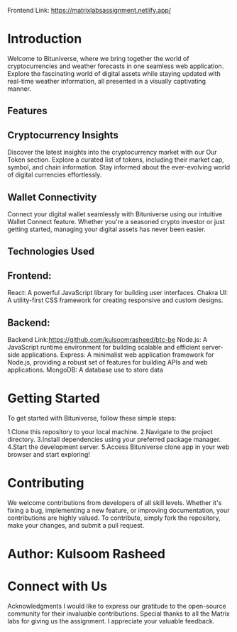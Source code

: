 
Frontend Link: https://matrixlabsassignment.netlify.app/
# Introduction
Welcome to Bituniverse, where we bring together the world of cryptocurrencies and weather forecasts in one seamless web application. Explore the fascinating world of digital assets while staying updated with real-time weather information, all presented in a visually captivating manner.
## Features
## Cryptocurrency Insights
Discover the latest insights into the cryptocurrency market with our Our Token section. Explore a curated list of tokens, including their market cap, symbol, and chain information. Stay informed about the ever-evolving world of digital currencies effortlessly.

## Wallet Connectivity
Connect your digital wallet seamlessly with Bituniverse using our intuitive Wallet Connect feature. Whether you're a seasoned crypto investor or just getting started, managing your digital assets has never been easier.

## Technologies Used
## Frontend:

React: A powerful JavaScript library for building user interfaces.
Chakra UI: A utility-first CSS framework for creating responsive and custom designs.

## Backend:
Backend Link:https://github.com/kulsoomrasheed/btc-be
Node.js: A JavaScript runtime environment for building scalable and efficient server-side applications.
Express: A minimalist web application framework for Node.js, providing a robust set of features for building APIs and web applications.
MongoDB: A database use to store data

# Getting Started
To get started with Bituniverse, follow these simple steps:

1.Clone this repository to your local machine.
2.Navigate to the project directory.
3.Install dependencies using your preferred package manager.
4.Start the development server.
5.Access Bituniverse clone app in your web browser and start exploring!

# Contributing
We welcome contributions from developers of all skill levels. Whether it's fixing a bug, implementing a new feature, or improving documentation, your contributions are highly valued. To contribute, simply fork the repository, make your changes, and submit a pull request.

# Author: Kulsoom Rasheed
# Connect with Us

Acknowledgments
I would like to express our gratitude to the open-source community for their invaluable contributions. Special thanks to all the Matrix labs for giving us the assignment. I appreciate your valuable feedback.





